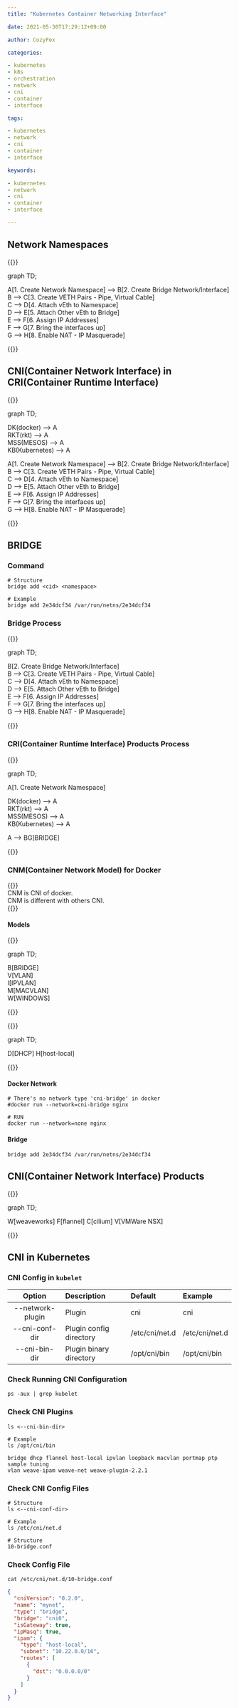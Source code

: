 ```yaml
---
title: "Kubernetes Container Networking Interface"

date: 2021-05-30T17:29:12+09:00

author: CozyFex

categories:

- kubernetes
- k8s
- orchestration
- network
- cni
- container
- interface

tags:

- kubernetes
- network
- cni
- container
- interface

keywords:

- kubernetes
- network
- cni
- container
- interface

---
```


## Network Namespaces

{{<mermaid>}}

graph TD;

A[1. Create Network Namespace] --> B[2. Create Bridge Network/Interface]  
B --> C[3. Create VETH Pairs - Pipe, Virtual Cable]  
C --> D[4. Attach vEth to Namespace]  
D --> E[5. Attach Other vEth to Bridge]  
E --> F[6. Assign IP Addresses]  
F --> G[7. Bring the interfaces up]  
G --> H[8. Enable NAT - IP Masquerade]

{{</mermaid>}}

## CNI(Container Network Interface) in CRI(Container Runtime Interface)

{{<mermaid>}}

graph TD;

DK(docker) --> A  
RKT(rkt) --> A  
MSS(MESOS) --> A  
KB(Kubernetes) --> A

A[1. Create Network Namespace] --> B[2. Create Bridge Network/Interface]  
B --> C[3. Create VETH Pairs - Pipe, Virtual Cable]  
C --> D[4. Attach vEth to Namespace]  
D --> E[5. Attach Other vEth to Bridge]  
E --> F[6. Assign IP Addresses]  
F --> G[7. Bring the interfaces up]  
G --> H[8. Enable NAT - IP Masquerade]

{{</mermaid>}}

## BRIDGE

### Command

```shell
# Structure
bridge add <cid> <namespace>

# Example
bridge add 2e34dcf34 /var/run/netns/2e34dcf34
```

### Bridge Process

{{<mermaid>}}

graph TD;

B[2. Create Bridge Network/Interface]  
B --> C[3. Create VETH Pairs - Pipe, Virtual Cable]  
C --> D[4. Attach vEth to Namespace]  
D --> E[5. Attach Other vEth to Bridge]  
E --> F[6. Assign IP Addresses]  
F --> G[7. Bring the interfaces up]  
G --> H[8. Enable NAT - IP Masquerade]

{{</mermaid>}}

### CRI(Container Runtime Interface) Products Process

{{<mermaid>}}

graph TD;

A[1. Create Network Namespace]

DK(docker) --> A  
RKT(rkt) --> A  
MSS(MESOS) --> A  
KB(Kubernetes) --> A

A --> BG[BRIDGE]

{{</mermaid>}}

### CNM(Container Network Model) for Docker

{{<admonition note Docker true>}}  
CNM is CNI of docker.  
CNM is different with others CNI.  
{{</admonition>}}

#### Models

{{<mermaid>}}

graph TD;

B[BRIDGE]  
V[VLAN]  
I[IPVLAN]  
M[MACVLAN]  
W[WINDOWS]

{{</mermaid>}}

{{<mermaid>}}

graph TD;

D[DHCP]
H[host-local]

{{</mermaid>}}

#### Docker Network

```shell
# There's no network type 'cni-bridge' in docker
#docker run --network=cni-bridge nginx

# RUN
docker run --network=none nginx
```

#### Bridge

```shell
bridge add 2e34dcf34 /var/run/netns/2e34dcf34
```

## CNI(Container Network Interface) Products

{{<mermaid>}}

graph TD;

W[weaveworks]
F[flannel]
C[cilium]
V[VMWare NSX]

{{</mermaid>}}


## CNI in Kubernetes

### CNI Config in `kubelet`

| Option | Description | Default | Example |  
|:-:|:-|:-|:-|  
| --network-plugin | Plugin | cni | cni |  
| --cni-conf-dir | Plugin config directory | /etc/cni/net.d | /etc/cni/net.d |  
| --cni-bin-dir | Plugin binary directory | /opt/cni/bin | /opt/cni/bin |

### Check Running CNI Configuration

```shell
ps -aux | grep kubelet
```

### Check CNI Plugins

```shell
ls <--cni-bin-dir>

# Example
ls /opt/cni/bin
```

```
bridge dhcp flannel host-local ipvlan loopback macvlan portmap ptp sample tuning
vlan weave-ipam weave-net weave-plugin-2.2.1
```

### Check CNI Config Files

```shell
# Structure
ls <--cni-conf-dir>

# Example
ls /etc/cni/net.d
```

```
# Structure
10-bridge.conf
```

### Check Config File

```shell
cat /etc/cni/net.d/10-bridge.conf
```

```json
{
  "cniVersion": "0.2.0",
  "name": "mynet",
  "type": "bridge",
  "bridge": "cni0",
  "isGateway": true,
  "ipMasq": true,
  "ipam": {
    "type": "host-local",
    "subnet": "10.22.0.0/16",
    "routes": [
      {
        "dst": "0.0.0.0/0"
      }
    ]
  }
}
```


